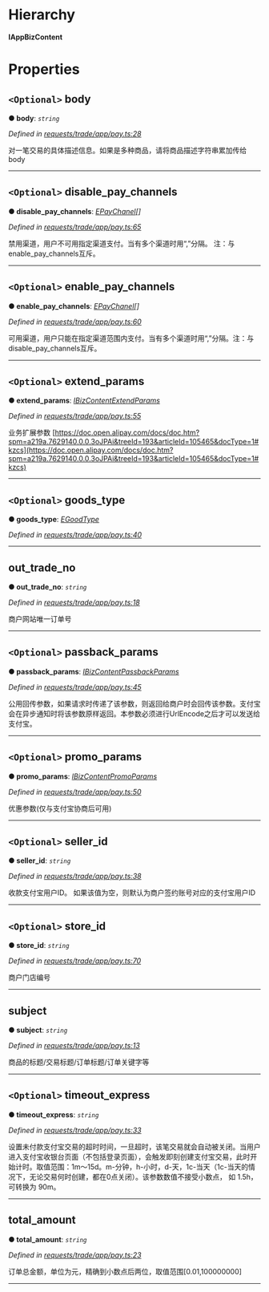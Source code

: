 

# Hierarchy

**IAppBizContent**

# Properties

<a id="body"></a>

## `<Optional>` body

**● body**: *`string`*

*Defined in [requests/trade/app/pay.ts:28](https://github.com/yc-node-typescript/alipay/blob/698a611/src/requests/trade/app/pay.ts#L28)*

对一笔交易的具体描述信息。如果是多种商品，请将商品描述字符串累加传给body

___
<a id="disable_pay_channels"></a>

## `<Optional>` disable_pay_channels

**● disable_pay_channels**: *[EPayChanel](../enums/_requests_trade_bizcontent_enum_.epaychanel.md)[]*

*Defined in [requests/trade/app/pay.ts:65](https://github.com/yc-node-typescript/alipay/blob/698a611/src/requests/trade/app/pay.ts#L65)*

禁用渠道，用户不可用指定渠道支付。当有多个渠道时用“,”分隔。 注：与enable\_pay\_channels互斥。

___
<a id="enable_pay_channels"></a>

## `<Optional>` enable_pay_channels

**● enable_pay_channels**: *[EPayChanel](../enums/_requests_trade_bizcontent_enum_.epaychanel.md)[]*

*Defined in [requests/trade/app/pay.ts:60](https://github.com/yc-node-typescript/alipay/blob/698a611/src/requests/trade/app/pay.ts#L60)*

可用渠道，用户只能在指定渠道范围内支付。当有多个渠道时用“,”分隔。注：与disable\_pay\_channels互斥。

___
<a id="extend_params"></a>

## `<Optional>` extend_params

**● extend_params**: *[IBizContentExtendParams](_requests_trade_bizcontent_interface_.ibizcontentextendparams.md)*

*Defined in [requests/trade/app/pay.ts:55](https://github.com/yc-node-typescript/alipay/blob/698a611/src/requests/trade/app/pay.ts#L55)*

业务扩展参数 [https://doc.open.alipay.com/docs/doc.htm?spm=a219a.7629140.0.0.3oJPAi&treeId=193&articleId=105465&docType=1#kzcs](https://doc.open.alipay.com/docs/doc.htm?spm=a219a.7629140.0.0.3oJPAi&treeId=193&articleId=105465&docType=1#kzcs)

___
<a id="goods_type"></a>

## `<Optional>` goods_type

**● goods_type**: *[EGoodType](../enums/_requests_trade_bizcontent_enum_.egoodtype.md)*

*Defined in [requests/trade/app/pay.ts:40](https://github.com/yc-node-typescript/alipay/blob/698a611/src/requests/trade/app/pay.ts#L40)*

___
<a id="out_trade_no"></a>

##  out_trade_no

**● out_trade_no**: *`string`*

*Defined in [requests/trade/app/pay.ts:18](https://github.com/yc-node-typescript/alipay/blob/698a611/src/requests/trade/app/pay.ts#L18)*

商户网站唯一订单号

___
<a id="passback_params"></a>

## `<Optional>` passback_params

**● passback_params**: *[IBizContentPassbackParams](_requests_trade_bizcontent_interface_.ibizcontentpassbackparams.md)*

*Defined in [requests/trade/app/pay.ts:45](https://github.com/yc-node-typescript/alipay/blob/698a611/src/requests/trade/app/pay.ts#L45)*

公用回传参数，如果请求时传递了该参数，则返回给商户时会回传该参数。支付宝会在异步通知时将该参数原样返回。本参数必须进行UrlEncode之后才可以发送给支付宝。

___
<a id="promo_params"></a>

## `<Optional>` promo_params

**● promo_params**: *[IBizContentPromoParams](_requests_trade_bizcontent_interface_.ibizcontentpromoparams.md)*

*Defined in [requests/trade/app/pay.ts:50](https://github.com/yc-node-typescript/alipay/blob/698a611/src/requests/trade/app/pay.ts#L50)*

优惠参数(仅与支付宝协商后可用)

___
<a id="seller_id"></a>

## `<Optional>` seller_id

**● seller_id**: *`string`*

*Defined in [requests/trade/app/pay.ts:38](https://github.com/yc-node-typescript/alipay/blob/698a611/src/requests/trade/app/pay.ts#L38)*

收款支付宝用户ID。 如果该值为空，则默认为商户签约账号对应的支付宝用户ID

___
<a id="store_id"></a>

## `<Optional>` store_id

**● store_id**: *`string`*

*Defined in [requests/trade/app/pay.ts:70](https://github.com/yc-node-typescript/alipay/blob/698a611/src/requests/trade/app/pay.ts#L70)*

商户门店编号

___
<a id="subject"></a>

##  subject

**● subject**: *`string`*

*Defined in [requests/trade/app/pay.ts:13](https://github.com/yc-node-typescript/alipay/blob/698a611/src/requests/trade/app/pay.ts#L13)*

商品的标题/交易标题/订单标题/订单关键字等

___
<a id="timeout_express"></a>

## `<Optional>` timeout_express

**● timeout_express**: *`string`*

*Defined in [requests/trade/app/pay.ts:33](https://github.com/yc-node-typescript/alipay/blob/698a611/src/requests/trade/app/pay.ts#L33)*

设置未付款支付宝交易的超时时间，一旦超时，该笔交易就会自动被关闭。当用户进入支付宝收银台页面（不包括登录页面），会触发即刻创建支付宝交易，此时开始计时。取值范围：1m～15d。m-分钟，h-小时，d-天，1c-当天（1c-当天的情况下，无论交易何时创建，都在0点关闭）。该参数数值不接受小数点， 如 1.5h，可转换为 90m。

___
<a id="total_amount"></a>

##  total_amount

**● total_amount**: *`string`*

*Defined in [requests/trade/app/pay.ts:23](https://github.com/yc-node-typescript/alipay/blob/698a611/src/requests/trade/app/pay.ts#L23)*

订单总金额，单位为元，精确到小数点后两位，取值范围\[0.01,100000000\]

___

